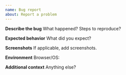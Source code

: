```yaml
---
name: Bug report
about: Report a problem
---
```


**Describe the bug**
What happened? Steps to reproduce?

**Expected behavior**
What did you expect?

**Screenshots**
If applicable, add screenshots.

**Environment**
Browser/OS:

**Additional context**
Anything else?

